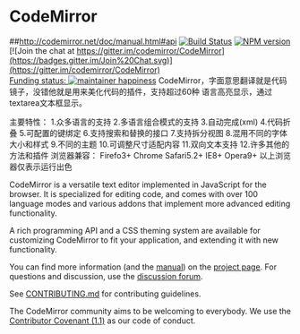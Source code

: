 # CodeMirror
##http://codemirror.net/doc/manual.html#api
[![Build Status](https://travis-ci.org/codemirror/CodeMirror.svg)](https://travis-ci.org/codemirror/CodeMirror)
[![NPM version](https://img.shields.io/npm/v/codemirror.svg)](https://www.npmjs.org/package/codemirror)
[![Join the chat at https://gitter.im/codemirror/CodeMirror](https://badges.gitter.im/Join%20Chat.svg)](https://gitter.im/codemirror/CodeMirror)  
[Funding status: ![maintainer happiness](https://marijnhaverbeke.nl/fund/status_s.png?again)](https://marijnhaverbeke.nl/fund/)
CodeMirror，字面意思翻译就是代码镜子，没错他就是用来美化代码的插件，支持超过60种
语言高亮显示，通过textarea文本框显示。

主要特性：
1.众多语言的支持
2.多语言组合模式的支持
3.自动完成(xml)
4.代码折叠
5.可配置的键绑定
6.支持搜索和替换的接口
7.支持拆分视图
8.混用不同的字体大小和样式
9.不同的主题
10.可调整尺寸适配内容
11.双向文本支持
12.许多其他的方法和插件
 浏览器兼容：
 Firefo3+
 Chrome
 Safari5.2+
 IE8+
 Opera9+
 以上浏览器仅表示运行出色
 
CodeMirror is a versatile text editor implemented in JavaScript for
the browser. It is specialized for editing code, and comes with over
100 language modes and various addons that implement more advanced
editing functionality.

A rich programming API and a CSS theming system are available for
customizing CodeMirror to fit your application, and extending it with
new functionality.

You can find more information (and the
[manual](http://codemirror.net/doc/manual.html)) on the [project
page](http://codemirror.net). For questions and discussion, use the
[discussion forum](https://discuss.codemirror.net/).

See
[CONTRIBUTING.md](https://github.com/codemirror/CodeMirror/blob/master/CONTRIBUTING.md)
for contributing guidelines.

The CodeMirror community aims to be welcoming to everybody. We use the
[Contributor Covenant
(1.1)](http://contributor-covenant.org/version/1/1/0/) as our code of
conduct.

